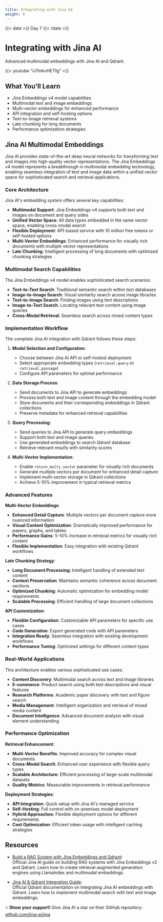 ```yaml
---
title: Integrating with Jina AI
weight: 9
---
```


{{< date >}} Day 7 {{< /date >}}

# Integrating with Jina AI

Advanced multimodal embeddings with Jina AI and Qdrant.

{{< youtube "lJ7mkvHETfg" >}}

## What You'll Learn

- Jina Embeddings v4 model capabilities
- Multimodal text and image embeddings
- Multi-vector embeddings for enhanced performance
- API integration and self-hosting options
- Text-to-image retrieval systems
- Late chunking for long documents
- Performance optimization strategies

## Jina AI Multimodal Embeddings

Jina AI provides state-of-the-art deep neural networks for transforming text and images into high-quality vector representations. The Jina Embeddings v4 model represents a breakthrough in multimodal embedding technology, enabling seamless integration of text and image data within a unified vector space for sophisticated search and retrieval applications.

### Core Architecture

Jina AI's embedding system offers several key capabilities:

- **Multimodal Support**: Jina Embeddings v4 supports both text and images on document and query sides
- **Unified Vector Space**: All data types embedded in the same vector space, enabling cross-modal search
- **Flexible Deployment**: API-based service with 10 million free tokens or self-hosted options
- **Multi-Vector Embeddings**: Enhanced performance for visually rich documents with multiple vector representations
- **Late Chunking**: Intelligent processing of long documents with optimized chunking strategies

### Multimodal Search Capabilities

The Jina Embeddings v4 model enables sophisticated search scenarios:

- **Text-to-Text Search**: Traditional semantic search within text databases
- **Image-to-Image Search**: Visual similarity search across image libraries
- **Text-to-Image Search**: Finding images using text descriptions
- **Image-to-Text Search**: Locating relevant text content using image queries
- **Cross-Modal Retrieval**: Seamless search across mixed content types

### Implementation Workflow

The complete Jina AI integration with Qdrant follows these steps:

1. **Model Selection and Configuration**:
   - Choose between Jina AI API or self-hosted deployment
   - Select appropriate embedding types (`retrieval.query` or `retrieval.passage`)
   - Configure API parameters for optimal performance

2. **Data Storage Process**:
   - Send documents to Jina API to generate embeddings
   - Process both text and image content through the embedding model
   - Store documents and their corresponding embeddings in Qdrant collections
   - Preserve metadata for enhanced retrieval capabilities

3. **Query Processing**:
   - Send queries to Jina API to generate query embeddings
   - Support both text and image queries
   - Use generated embeddings to search Qdrant database
   - Retrieve relevant results with similarity scores

4. **Multi-Vector Implementation**:
   - Enable `return_multi_vector` parameter for visually rich documents
   - Generate multiple vectors per document for enhanced detail capture
   - Implement multi-vector storage in Qdrant collections
   - Achieve 5-10% improvement in typical retrieval metrics

### Advanced Features

**Multi-Vector Embeddings**:
- **Enhanced Detail Capture**: Multiple vectors per document capture more nuanced information
- **Visual Content Optimization**: Dramatically improved performance for papers, graphs, and tables
- **Performance Gains**: 5-10% increase in retrieval metrics for visually rich content
- **Flexible Implementation**: Easy integration with existing Qdrant workflows

**Late Chunking Strategy**:
- **Long Document Processing**: Intelligent handling of extended text content
- **Context Preservation**: Maintains semantic coherence across document sections
- **Optimized Chunking**: Automatic optimization for embedding model requirements
- **Scalable Processing**: Efficient handling of large document collections

**API Customization**:
- **Flexible Configuration**: Customizable API parameters for specific use cases
- **Code Generation**: Export generated code with API parameters
- **Integration Ready**: Seamless integration with existing development workflows
- **Performance Tuning**: Optimized settings for different content types

### Real-World Applications

This architecture enables various sophisticated use cases:

- **Content Discovery**: Multimodal search across text and image libraries
- **E-commerce**: Product search using both text descriptions and visual features
- **Research Platforms**: Academic paper discovery with text and figure search
- **Media Management**: Intelligent organization and retrieval of mixed media content
- **Document Intelligence**: Advanced document analysis with visual element understanding

### Performance Optimization

**Retrieval Enhancement**:
- **Multi-Vector Benefits**: Improved accuracy for complex visual documents
- **Cross-Modal Search**: Enhanced user experience with flexible query types
- **Scalable Architecture**: Efficient processing of large-scale multimodal datasets
- **Quality Metrics**: Measurable improvements in retrieval performance

**Deployment Strategies**:
- **API Integration**: Quick setup with Jina AI's managed service
- **Self-Hosting**: Full control with on-premises model deployment
- **Hybrid Approaches**: Flexible deployment options for different requirements
- **Cost Optimization**: Efficient token usage with intelligent caching strategies

## Resources

- [Build a RAG System with Jina Embeddings and Qdrant](https://jina.ai/news/build-a-rag-system-with-jina-embeddings-and-qdrant/):  
  Official Jina AI guide on building RAG systems with Jina Embeddings v2 and Qdrant. Learn how to create retrieval-augmented generation engines using LlamaIndex and multimodal embeddings.

- [Jina AI & Qdrant Integration Guide](https://qdrant.tech/documentation/embeddings/jina-embeddings/):  
  Official Qdrant documentation on integrating Jina AI embeddings with Qdrant. Learn how to implement multimodal search with text and image embeddings.

⭐ **Show your support!** Give Jina AI a star on their GitHub repository: [github.com/jina-ai/jina](https://github.com/jina-ai/jina)


